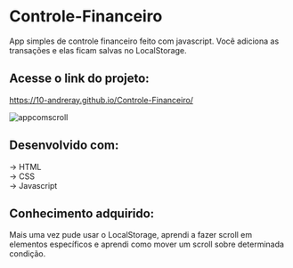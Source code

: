 # Controle-Financeiro
 App simples de controle financeiro feito com javascript. Você adiciona as transações e elas ficam salvas no LocalStorage.
 
## Acesse o link do projeto:
https://10-andreray.github.io/Controle-Financeiro/

![appcomscroll](https://user-images.githubusercontent.com/81325811/168166707-f003d4b3-7f46-4597-b83d-3012441444f7.png)

## Desenvolvido com:
-> HTML </br>
-> CSS </br>
-> Javascript </br>

## Conhecimento adquirido:
Mais uma vez pude usar o LocalStorage, aprendi a fazer scroll em elementos específicos e aprendi como mover um scroll sobre determinada condição.
